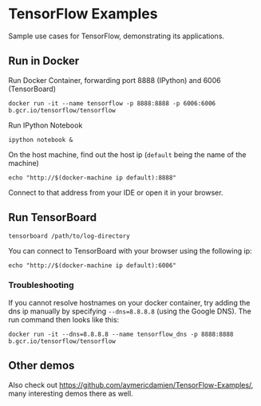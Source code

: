# TensorFlow Examples

Sample use cases for TensorFlow, demonstrating its applications.


## Run in Docker

Run Docker Container, forwarding port 8888 (IPython) and 6006 (TensorBoard)

    docker run -it --name tensorflow -p 8888:8888 -p 6006:6006 b.gcr.io/tensorflow/tensorflow

Run IPython Notebook

    ipython notebook &

On the host machine, find out the host ip (`default` being the name of the machine)
    
    echo "http://$(docker-machine ip default):8888"

Connect to that address from your IDE or open it in your browser.


## Run TensorBoard

    tensorboard /path/to/log-directory

You can connect to TensorBoard with your browser using the following ip:

    echo "http://$(docker-machine ip default):6006"


### Troubleshooting
If you cannot resolve hostnames on your docker container, try adding the dns ip manually by specifying `--dns=8.8.8.8` (using the Google DNS).
The run command then looks like this:

    docker run -it --dns=8.8.8.8 --name tensorflow_dns -p 8888:8888 b.gcr.io/tensorflow/tensorflow


## Other demos
Also check out https://github.com/aymericdamien/TensorFlow-Examples/, many interesting demos there as well.
